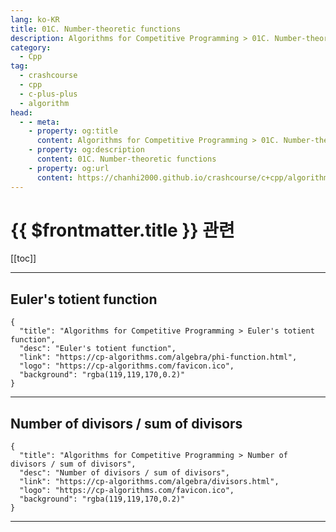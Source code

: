 ```yaml
---
lang: ko-KR
title: 01C. Number-theoretic functions
description: Algorithms for Competitive Programming > 01C. Number-theoretic functions
category:
  - Cpp
tag: 
  - crashcourse
  - cpp
  - c-plus-plus
  - algorithm
head:
  - - meta:
    - property: og:title
      content: Algorithms for Competitive Programming > 01C. Number-theoretic functions
    - property: og:description
      content: 01C. Number-theoretic functions
    - property: og:url
      content: https://chanhi2000.github.io/crashcourse/c+cpp/algorithms-for-competitive-programming/01-algebra/01C.html
---
```


# {{ $frontmatter.title }} 관련

[[toc]]

---

## Euler's totient function

```component VPCard
{
  "title": "Algorithms for Competitive Programming > Euler's totient function",
  "desc": "Euler's totient function",
  "link": "https://cp-algorithms.com/algebra/phi-function.html",
  "logo": "https://cp-algorithms.com/favicon.ico",
  "background": "rgba(119,119,170,0.2)"
}
```

---

## Number of divisors / sum of divisors

```component VPCard
{
  "title": "Algorithms for Competitive Programming > Number of divisors / sum of divisors",
  "desc": "Number of divisors / sum of divisors",
  "link": "https://cp-algorithms.com/algebra/divisors.html",
  "logo": "https://cp-algorithms.com/favicon.ico",
  "background": "rgba(119,119,170,0.2)"
}
```

---


<TagLinks />